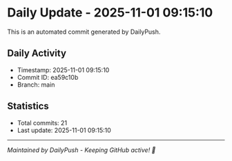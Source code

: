 # Daily Update - 2025-11-01 09:15:10

This is an automated commit generated by DailyPush.

## Daily Activity
- Timestamp: 2025-11-01 09:15:10
- Commit ID: ea59c10b
- Branch: main

## Statistics
- Total commits: 21
- Last update: 2025-11-01 09:15:10

---
*Maintained by DailyPush - Keeping GitHub active! 🚀*
